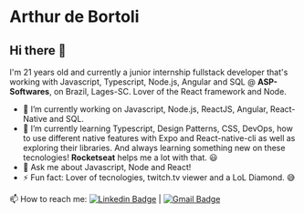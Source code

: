# Arthur de Bortoli

## Hi there 👋

I'm 21 years old and currently a junior internship fullstack developer that's working with Javascript, Typescript, Node.js, Angular and SQL @ **ASP-Softwares**, on Brazil, Lages-SC. Lover of the React framework and Node.

- 🔭 I’m currently working on Javascript, Node.js, ReactJS, Angular, React-Native and SQL.
- 🌱 I’m currently learning Typescript, Design Patterns, CSS, DevOps, how to use different native features with Expo and React-native-cli as well as exploring their libraries. And always learning something new on these tecnologies! **Rocketseat** helps me a lot with that. :smiley:
- 💬 Ask me about Javascript, Node and React!
- ⚡ Fun fact: Lover of tecnologies, twitch.tv viewer and a LoL Diamond. :sweat_smile:

📫 How to reach me: [![Linkedin Badge](https://img.shields.io/badge/-ArthurdeBortoli-blue?style=flat-square&logo=Linkedin&logoColor=white&link=https://https://www.linkedin.com/in/arthur-de-bortoli-b81361193/)](https://www.linkedin.com/in/arthur-de-bortoli-b81361193/) 
| 
[![Gmail Badge](https://img.shields.io/badge/-arthurdb1999@gmail.com-c14438?style=flat-square&logo=Gmail&logoColor=white&link=mailto:tgmarinho@gmail.com)](mailto:arthurdb1999@gmail.com)
